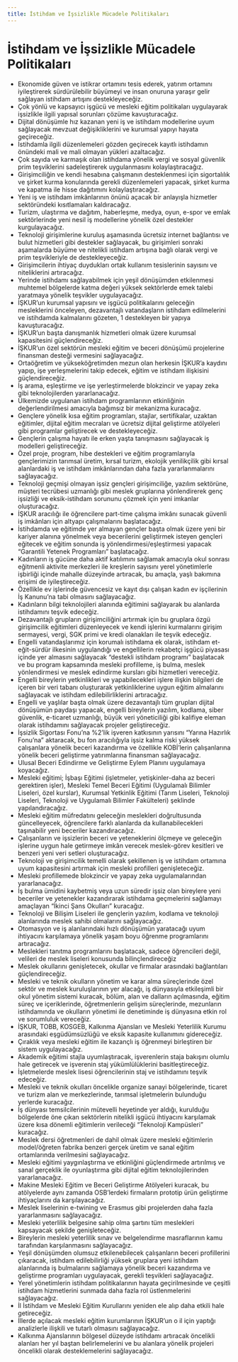 ```yaml
---
title: İstihdam ve İşsizlikle Mücadele Politikaları
---
```


İstihdam ve İşsizlikle Mücadele Politikaları
===


* Ekonomide güven ve istikrar ortamını tesis ederek, yatırım ortamını iyileştirerek sürdürülebilir büyümeyi ve insan onuruna yaraşır gelir sağlayan istihdam artışını destekleyeceğiz.
* Çok yönlü ve kapsayıcı işgücü ve mesleki eğitim politikaları uygulayarak işsizlikle ilgili yapısal sorunları çözüme kavuşturacağız.
* Dijital dönüşümle hız kazanan yeni iş ve istihdam modellerine uyum sağlayacak mevzuat değişikliklerini ve kurumsal yapıyı hayata geçireceğiz.
* İstihdamla ilgili düzenlemeleri gözden geçirecek kayıtlı istihdamın önündeki mali ve mali olmayan yükleri azaltacağız.
* Çok sayıda ve karmaşık olan istihdama yönelik vergi ve sosyal güvenlik prim teşviklerini sadeleştirerek uygulanmasını kolaylaştıracağız.
* Girişimciliğin ve kendi hesabına çalışmanın desteklenmesi için sigortalılık ve şirket kurma konularında gerekli düzenlemeleri yapacak, şirket kurma ve kapatma ile hisse dağıtımını kolaylaştıracağız.
* Yeni iş ve istihdam imkânlarının önünü açacak bir anlayışla hizmetler sektöründeki kısıtlamaları kaldıracağız.
* Turizm, ulaştırma ve dağıtım, haberleşme, medya, oyun, e-spor ve emlak sektörlerinde yeni nesil iş modellerine yönelik özel destekler kurgulayacağız.
* Teknoloji girişimlerine kuruluş aşamasında ücretsiz internet bağlantısı ve bulut hizmetleri gibi destekler sağlayacak, bu girişimleri sonraki aşamalarda büyüme ve nitelikli istihdam artışına bağlı olarak vergi ve prim teşvikleriyle de destekleyeceğiz.
* Girişimcilerin ihtiyaç duydukları ortak kullanım tesislerinin sayısını ve niteliklerini artıracağız.
* Yerinde istihdamı sağlayabilmek için yeşil dönüşümden etkilenmesi muhtemel bölgelerde katma değeri yüksek sektörlerde emek talebi yaratmaya yönelik teşvikler uygulayacağız.
* İŞKUR’un kurumsal yapısını ve işgücü politikalarını geleceğin mesleklerini önceleyen, dezavantajlı vatandaşların istihdam edilmelerini ve istihdamda kalmalarını gözeten, 1 destekleyen bir yapıya kavuşturacağız.
* İŞKUR’un başta danışmanlık hizmetleri olmak üzere kurumsal kapasitesini güçlendireceğiz.
* İŞKUR’un özel sektörün mesleki eğitim ve beceri dönüşümü projelerine finansman desteği vermesini sağlayacağız.
* Ortaöğretim ve yükseköğretimden mezun olan herkesin İŞKUR’a kaydını yapıp, işe yerleşmelerini takip edecek, eğitim ve istihdam ilişkisini güçlendireceğiz.
* İş arama, eşleştirme ve işe yerleştirmelerde blokzincir ve yapay zeka gibi teknolojilerden yararlanacağız.
* Ülkemizde uygulanan istihdam programlarının etkinliğinin değerlendirilmesi amacıyla bağımsız bir mekanizma kuracağız.
* Gençlere yönelik kısa eğitim programları, stajlar, sertifikalar, uzaktan eğitimler, dijital eğitim mecraları ve ücretsiz dijital geliştirme atölyeleri gibi programlar geliştirecek ve destekleyeceğiz.
* Gençlerin çalışma hayatı ile erken yaşta tanışmasını sağlayacak iş modelleri geliştireceğiz.
* Özel proje, program, hibe destekleri ve eğitim programlarıyla gençlerimizin tarımsal üretim, kırsal turizm, ekolojik yenilikçilik gibi kırsal alanlardaki iş ve istihdam imkânlarından daha fazla yararlanmalarını sağlayacağız.
* Teknoloji geçmişi olmayan işsiz gençleri girişimciliğe, yazılım sektörüne, müşteri tecrübesi uzmanlığı gibi meslek gruplarına yönlendirerek genç işsizliği ve eksik-istihdam sorununu çözmek için yeni imkanlar oluşturacağız.
* İŞKUR aracılığı ile öğrencilere part-time çalışma imkânı sunacak güvenli iş imkânları için altyapı çalışmalarını başlatacağız.
* İstihdamda ve eğitimde yer almayan gençler başta olmak üzere yeni bir kariyer alanına yönelmek veya becerilerini geliştirmek isteyen gençleri eğitecek ve eğitim sonunda iş yönlendirmesi/eşleştirmesi yapacak “Garantili Yetenek Programları” başlatacağız.
* Kadınların iş gücüne daha aktif katılımını sağlamak amacıyla okul sonrası eğitmenli aktivite merkezleri ile kreşlerin sayısını yerel yönetimlerle işbirliği içinde mahalle düzeyinde artıracak, bu amaçla, yaşlı bakımına erişimi de iyileştireceğiz.
* Özellikle ev işlerinde güvencesiz ve kayıt dışı çalışan kadın ev işçilerinin İş Kanunu’na tabi olmasını sağlayacağız.
* Kadınların bilgi teknolojileri alanında eğitimini sağlayarak bu alanlarda istihdamını teşvik edeceğiz.
* Dezavantajlı grupların girişimciliğini artırmak için bu gruplara özgü girişimcilik eğitimleri düzenleyecek ve kendi işlerini kurmalarını girişim sermayesi, vergi, SGK primi ve kredi olanakları ile teşvik edeceğiz.
* Engelli vatandaşlarımız için korumalı istihdama ek olarak, istihdam et-eğit-sürdür ilkesinin uygulandığı ve engellilerin rekabetçi işgücü piyasası içinde yer almasını sağlayacak “destekli istihdam programı” başlatacak ve bu program kapsamında mesleki profilleme, iş bulma, meslek yönlendirmesi ve meslek edindirme kursları gibi hizmetleri vereceğiz.
* Engelli bireylerin yetkinlikleri ve yapabilecekleri işlere ilişkin bilgileri de içeren bir veri tabanı oluşturarak yetkinliklerine uygun eğitim almalarını sağlayacak ve istihdam edilebilirliklerini artıracağız.
* Engelli ve yaşlılar başta olmak üzere dezavantajlı tüm grupları dijital dönüşümün paydaşı yapacak, engelli bireylerin yazılım, kodlama, siber güvenlik, e-ticaret uzmanlığı, büyük veri yöneticiliği gibi kalifiye eleman olarak istihdamını sağlayacak projeler geliştireceğiz.
* İşsizlik Sigortası Fonu’na %2’lik işveren katkısının yarısını “Yarına Hazırlık Fonu’na” aktaracak, bu fon aracılığıyla işsiz kalma riski yüksek çalışanlara yönelik beceri kazandırma ve özellikle KOBİ’lerin çalışanlarına yönelik beceri geliştirme yatırımlarına finansman sağlayacağız.
* Ulusal Beceri Edindirme ve Geliştirme Eylem Planını uygulamaya koyacağız.
* Mesleki eğitimi; İşbaşı Eğitimi (işletmeler, yetişkinler-daha az beceri gerektiren işler), Mesleki Temel Beceri Eğitimi (Uygulamalı Bilimler Liseleri, özel kurslar), Kurumsal Yetkinlik Eğitimi (Tarım Liseleri, Teknoloji Liseleri, Teknoloji ve Uygulamalı Bilimler Fakülteleri) şeklinde yapılandıracağız.
* Mesleki eğitim müfredatını geleceğin meslekleri doğrultusunda güncelleyecek, öğrencilere farklı alanlarda da kullanabilecekleri taşınabilir yeni beceriler kazandıracağız.
* Çalışanların ve işsizlerin beceri ve yeteneklerini ölçmeye ve geleceğin işlerine uygun hale getirmeye imkân verecek meslek-görev kesitleri ve benzeri yeni veri setleri oluşturacağız.
* Teknoloji ve girişimcilik temelli olarak şekillenen iş ve istihdam ortamına uyum kapasitesini artırmak için mesleki profilleri genişleteceğiz.
* Mesleki profillemede blokzincir ve yapay zeka uygulamalarından yararlanacağız.
* İş bulma ümidini kaybetmiş veya uzun süredir işsiz olan bireylere yeni beceriler ve yetenekler kazandırarak istihdama geçmelerini sağlamayı amaçlayan “İkinci Şans Okulları” kuracağız.
* Teknoloji ve Bilişim Liseleri ile gençlerin yazılım, kodlama ve teknoloji alanlarında meslek sahibi olmalarını sağlayacağız.
* Otomasyon ve iş alanlarındaki hızlı dönüşümün yaratacağı uyum ihtiyacını karşılamaya yönelik yaşam boyu öğrenme programlarını artıracağız.
* Meslekleri tanıtma programlarını başlatacak, sadece öğrencileri değil, velileri de meslek liseleri konusunda bilinçlendireceğiz
* Meslek okullarını genişletecek, okullar ve firmalar arasındaki bağlantıları güçlendireceğiz.
* Mesleki ve teknik okulların yönetim ve karar alma süreçlerinde özel sektör ve meslek kuruluşlarının yer alacağı, iş dünyasıyla etkileşimli bir okul yönetim sistemi kuracak, bölüm, alan ve dalların açılmasında, eğitim süreç ve içeriklerinde, öğretmenlerin gelişim süreçlerinde, mezunların istihdamında ve okulların yönetimi ile denetiminde iş dünyasına etkin rol ve sorumluluk vereceğiz.
* İŞKUR, TOBB, KOSGEB, Kalkınma Ajansları ve Mesleki Yeterlilik Kurumu arasındaki eşgüdümsüzlüğü ve eksik kapasite kullanımını gidereceğiz.
* Çıraklık veya mesleki eğitim ile kazançlı iş öğrenmeyi birleştiren bir sistem uygulayacağız.
* Akademik eğitimi stajla uyumlaştıracak, işverenlerin staja bakışını olumlu hale getirecek ve işverenin staj yükümlülüklerini basitleştireceğiz.
* İşletmelerde meslek lisesi öğrencilerinin staj ve istihdamını teşvik edeceğiz.
* Mesleki ve teknik okulları öncelikle organize sanayi bölgelerinde, ticaret ve turizm alan ve merkezlerinde, tarımsal işletmelerin bulunduğu yerlerde kuracağız.
* İş dünyası temsilcilerinin mütevelli heyetinde yer aldığı, kurulduğu bölgelerde öne çıkan sektörlerin nitelikli işgücü ihtiyacını karşılamak üzere kısa dönemli eğitimlerin verileceği “Teknoloji Kampüsleri” kuracağız.
* Meslek dersi öğretmenleri de dahil olmak üzere mesleki eğitimlerin model/öğreten fabrika benzeri gerçek üretim ve sanal eğitim ortamlarında verilmesini sağlayacağız.
* Mesleki eğitimi yaygınlaştırma ve etkinliğini güçlendirmede artırılmış ve sanal gerçeklik ile oyunlaştırma gibi dijital eğitim teknolojilerinden yararlanacağız.
* Makine Mesleki Eğitim ve Beceri Geliştirme Atölyeleri kuracak, bu atölyelerde aynı zamanda OSB’lerdeki firmaların prototip ürün geliştirme ihtiyaçlarını da karşılayacağız.
* Meslek liselerinin e-twining ve Erasmus gibi projelerden daha fazla yararlanmasını sağlayacağız.
* Mesleki yeterlilik belgesine sahip olma şartını tüm meslekleri kapsayacak şekilde genişleteceğiz.
* Bireylerin mesleki yeterlilik sınav ve belgelendirme masraflarının kamu tarafından karşılanmasını sağlayacağız.
* Yeşil dönüşümden olumsuz etkilenebilecek çalışanların beceri profillerini çıkaracak, istihdam edilebilirliği yüksek gruplara yeni istihdam alanlarında iş bulmalarını sağlamaya yönelik beceri kazandırma ve geliştirme programları uygulayacak, gerekli teşvikleri sağlayacağız.
* Yerel yönetimlerin istihdam politikalarının hayata geçirilmesinde ve çeşitli istihdam hizmetlerini sunmada daha fazla rol üstlenmelerini sağlayacağız.
* İl İstihdam ve Mesleki Eğitim Kurullarını yeniden ele alıp daha etkili hale getireceğiz.
* İllerde açılacak mesleki eğitim kurumlarının İŞKUR’un o il için yaptığı analizlerle ilişkili ve tutarlı olmasını sağlayacağız.
* Kalkınma Ajanslarının bölgesel düzeyde istihdamı artıracak öncelikli alanları her yıl baştan belirlemelerini ve bu alanlara yönelik projeleri öncelikli olarak desteklemelerini sağlayacağız.